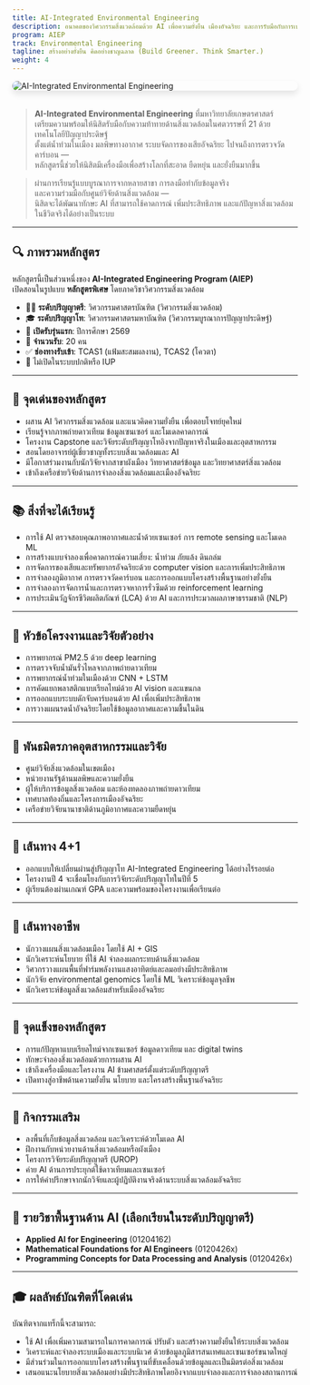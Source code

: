 ```yaml
---
title: AI-Integrated Environmental Engineering
description: อนาคตของวิศวกรรมสิ่งแวดล้อมด้วย AI เพื่อความยั่งยืน เมืองอัจฉริยะ และการรับมือกับการเปลี่ยนแปลงสภาพภูมิอากาศ
program: AIEP
track: Environmental Engineering
tagline: สร้างอย่างยั่งยืน คิดอย่างชาญฉลาด (Build Greener. Think Smarter.)
weight: 4
---
```


<img src="../../../../img/banners/environmental-hero.png"
     alt="AI-Integrated Environmental Engineering"
     style="max-width: 100%; height: auto; margin: 0 0 2rem 0; border-radius: 1rem; box-shadow: 0 6px 12px rgba(0,0,0,0.1); display: block;" />

> **AI-Integrated Environmental Engineering** ที่มหาวิทยาลัยเกษตรศาสตร์  
> เตรียมความพร้อมให้นิสิตรับมือกับความท้าทายด้านสิ่งแวดล้อมในศตวรรษที่ 21 ด้วยเทคโนโลยีปัญญาประดิษฐ์  
> ตั้งแต่น้ำท่วมในเมือง มลพิษทางอากาศ ระบบจัดการของเสียอัจฉริยะ ไปจนถึงการตรวจวัดคาร์บอน —  
> หลักสูตรนี้ช่วยให้นิสิตมีเครื่องมือเพื่อสร้างโลกที่สะอาด ยืดหยุ่น และยั่งยืนมากขึ้น

> ผ่านการเรียนรู้แบบบูรณาการจากหลายสาขา การลงมือทำกับข้อมูลจริง  
> และความร่วมมือกับศูนย์วิจัยด้านสิ่งแวดล้อม —  
> นิสิตจะได้พัฒนาทักษะ AI ที่สามารถใช้คาดการณ์ เพิ่มประสิทธิภาพ และแก้ปัญหาสิ่งแวดล้อมในชีวิตจริงได้อย่างเป็นระบบ

---

## 🔍 ภาพรวมหลักสูตร

หลักสูตรนี้เป็นส่วนหนึ่งของ **AI-Integrated Engineering Program (AIEP)**  
เปิดสอนในรูปแบบ **หลักสูตรพิเศษ** โดยภาควิชาวิศวกรรมสิ่งแวดล้อม

- 🧑‍🏫 **ระดับปริญญาตรี**: วิศวกรรมศาสตรบัณฑิต (วิศวกรรมสิ่งแวดล้อม)  
- 🎓 **ระดับปริญญาโท**: วิศวกรรมศาสตรมหาบัณฑิต (วิศวกรรมบูรณาการปัญญาประดิษฐ์)  
- 📅 **เปิดรับรุ่นแรก**: ปีการศึกษา 2569  
- 👥 **จำนวนรับ**: 20 คน  
- ✅ **ช่องทางรับเข้า**: TCAS1 (แฟ้มสะสมผลงาน), TCAS2 (โควตา)  
- 🚫 ไม่เปิดในระบบปกติหรือ IUP

---

## 🧠 จุดเด่นของหลักสูตร

- ผสาน AI วิศวกรรมสิ่งแวดล้อม และแนวคิดความยั่งยืน เพื่อตอบโจทย์ยุคใหม่  
- เรียนรู้จากภาพถ่ายดาวเทียม ข้อมูลเซนเซอร์ และโมเดลคาดการณ์  
- โครงงาน Capstone และวิจัยระดับปริญญาโทอิงจากปัญหาจริงในเมืองและอุตสาหกรรม  
- สอนโดยอาจารย์ผู้เชี่ยวชาญทั้งระบบสิ่งแวดล้อมและ AI  
- มีโอกาสร่วมงานกับนักวิจัยจากสาขาผังเมือง วิทยาศาสตร์ข้อมูล และวิทยาศาสตร์สิ่งแวดล้อม  
- เข้าถึงเครือข่ายวิจัยด้านการจำลองสิ่งแวดล้อมและเมืองอัจฉริยะ

---

## 📚 สิ่งที่จะได้เรียนรู้

- การใช้ AI ตรวจสอบคุณภาพอากาศและน้ำด้วยเซนเซอร์ การ remote sensing และโมเดล ML  
- การสร้างแบบจำลองเพื่อคาดการณ์ความเสี่ยง: น้ำท่วม ภัยแล้ง ดินถล่ม  
- การจัดการของเสียและทรัพยากรอัจฉริยะด้วย computer vision และการเพิ่มประสิทธิภาพ  
- การจำลองภูมิอากาศ การตรวจวัดคาร์บอน และการออกแบบโครงสร้างพื้นฐานอย่างยั่งยืน  
- การจำลองการจัดการน้ำและการตรวจหาการรั่วซึมด้วย reinforcement learning  
- การประเมินวัฏจักรชีวิตผลิตภัณฑ์ (LCA) ด้วย AI และการประมวลผลภาษาธรรมชาติ (NLP)

---

## 🧪 หัวข้อโครงงานและวิจัยตัวอย่าง

- การพยากรณ์ PM2.5 ด้วย deep learning  
- การตรวจจับน้ำมันรั่วไหลจากภาพถ่ายดาวเทียม  
- การพยากรณ์น้ำท่วมในเมืองด้วย CNN + LSTM  
- การคัดแยกพลาสติกแบบเรียลไทม์ด้วย AI vision และแขนกล  
- การออกแบบระบบดักจับคาร์บอนด้วย AI เพื่อเพิ่มประสิทธิภาพ  
- การวางแผนรดน้ำอัจฉริยะโดยใช้ข้อมูลอากาศและความชื้นในดิน

---

## 🤝 พันธมิตรภาคอุตสาหกรรมและวิจัย

- ศูนย์วิจัยสิ่งแวดล้อมในเขตเมือง  
- หน่วยงานรัฐด้านมลพิษและความยั่งยืน  
- ผู้ให้บริการข้อมูลสิ่งแวดล้อม และห้องทดลองภาพถ่ายดาวเทียม  
- เทศบาลท้องถิ่นและโครงการเมืองอัจฉริยะ  
- เครือข่ายวิจัยนานาชาติด้านภูมิอากาศและความยืดหยุ่น

---

## 🔄 เส้นทาง 4+1

- ออกแบบให้เปลี่ยนผ่านสู่ปริญญาโท AI-Integrated Engineering ได้อย่างไร้รอยต่อ  
- โครงงานปี 4 จะเชื่อมโยงกับการวิจัยระดับปริญญาโทในปีที่ 5  
- ผู้เรียนต้องผ่านเกณฑ์ GPA และความพร้อมของโครงงานเพื่อเรียนต่อ

---

## 🧭 เส้นทางอาชีพ

- นักวางแผนสิ่งแวดล้อมเมือง โดยใช้ AI + GIS  
- นักวิเคราะห์นโยบาย ที่ใช้ AI จำลองผลกระทบด้านสิ่งแวดล้อม  
- วิศวกรวางแผนพื้นที่ฟาร์มพลังงานแสงอาทิตย์และลมอย่างมีประสิทธิภาพ  
- นักวิจัย environmental genomics โดยใช้ ML วิเคราะห์ข้อมูลจุลชีพ  
- นักวิเคราะห์ข้อมูลสิ่งแวดล้อมสำหรับเมืองอัจฉริยะ

---

## 🌟 จุดแข็งของหลักสูตร

- การแก้ปัญหาแบบเรียลไทม์จากเซนเซอร์ ข้อมูลดาวเทียม และ digital twins  
- ทักษะจำลองสิ่งแวดล้อมด้วยการผสาน AI  
- เข้าถึงเครื่องมือและโครงงาน AI ข้ามศาสตร์ตั้งแต่ระดับปริญญาตรี  
- เปิดทางสู่อาชีพด้านความยั่งยืน นโยบาย และโครงสร้างพื้นฐานอัจฉริยะ

---

## 🎒 กิจกรรมเสริม

- ลงพื้นที่เก็บข้อมูลสิ่งแวดล้อม และวิเคราะห์ด้วยโมเดล AI  
- ฝึกงานกับหน่วยงานด้านสิ่งแวดล้อมหรือผังเมือง  
- โครงการวิจัยระดับปริญญาตรี (UROP)  
- ค่าย AI ด้านการประยุกต์ใช้ดาวเทียมและเซนเซอร์  
- การให้คำปรึกษาจากนักวิจัยและผู้ปฏิบัติงานจริงด้านระบบสิ่งแวดล้อมอัจฉริยะ

---

## 🧩 รายวิชาพื้นฐานด้าน AI (เลือกเรียนในระดับปริญญาตรี)

- **Applied AI for Engineering** (01204162)  
- **Mathematical Foundations for AI Engineers** (0120426x)  
- **Programming Concepts for Data Processing and Analysis** (0120426x)

---

## 🎓 ผลลัพธ์บัณฑิตที่โดดเด่น

บัณฑิตจากแทร็กนี้จะสามารถ:

- ใช้ AI เพื่อเพิ่มความสามารถในการคาดการณ์ ปรับตัว และสร้างความยั่งยืนให้ระบบสิ่งแวดล้อม  
- วิเคราะห์และจำลองระบบเมืองและระบบนิเวศ ด้วยข้อมูลภูมิสารสนเทศและเซนเซอร์ขนาดใหญ่  
- มีส่วนร่วมในการออกแบบโครงสร้างพื้นฐานที่ขับเคลื่อนด้วยข้อมูลและเป็นมิตรต่อสิ่งแวดล้อม  
- เสนอแนะนโยบายสิ่งแวดล้อมอย่างมีประสิทธิภาพโดยอิงจากแบบจำลองและการจำลองสถานการณ์
